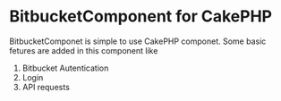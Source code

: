 # BitbucketComponent for CakePHP

BitbucketComponet is simple to use CakePHP componet. Some basic fetures are added in this component like
<ol>
	<li>Bitbucket Autentication</li>
	<li>Login</li>
	<li>API requests</li>
</ol>